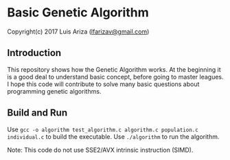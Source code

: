 # Basic Genetic Algorithm

Copyright(c) 2017 Luis Ariza (lfarizav@gmail.com)

## Introduction

This repository shows how the Genetic Algorithm works. At the beginning it is a good deal to understand basic concept, before going to master leagues.
I hope this code will contribute to solve many basic questions about programming genetic algorithms.

## Build and Run

Use `gcc -o algorithm test_algorithm.c algorithm.c population.c individual.c` to build the executable.
Use `./algorithm` to run the algorithm.

Note: This code do not use SSE2/AVX intrinsic instruction (SIMD).
